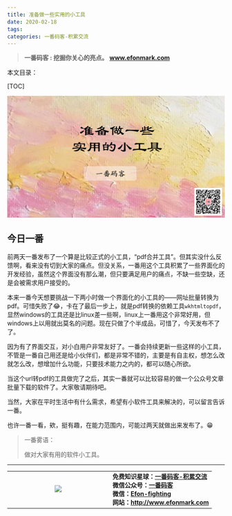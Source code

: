 ```yaml
---
title: 准备做一些实用的小工具
date: 2020-02-18
tags: 
categories: 一番码客-积累交流
---
```


> **一番码客 : 挖掘你关心的亮点。**
> **www.efonmark.com**

本文目录：

[TOC]

![image-20200218232840476](2020-02-18-准备做一些实用的小工具/image-20200218232840476.png)

<!--more-->

## 今日一番

前两天一番发布了一个算是比较正式的小工具，“pdf合并工具”。但其实没什么反馈啊，看来没有切到大家的痛点。但没关系，一番用这个工具积累了一些界面化的开发经验，虽然这个界面没有那么潮，但只要满足用户的痛点，不缺一些空缺，还是会被需求用户接受的。

本来一番今天想要挑战一下两小时做一个界面化的小工具的——网址批量转换为pdf。可惜失败了😂，卡在了最后一步上，就是pdf转换的依赖工具`wkhtmltopdf`，显然windows的工具还是比linux差一些啊，linux上一番用这个非常好用，但windows上以用就出莫名的问题。现在只做了个半成品，可惜了，今天发布不了了。

因为有了界面交互，对小白用户非常友好了。一番会持续更新一些这样的小工具，不管是一番自己用还是给小伙伴们，都是非常不错的，主要是有自主权，想怎么改就怎么改，想增加什么功能，只要技术能力之内的，都可以随心所欲。

当这个url转pdf的工具做完了之后，其实一番就可以比较容易的做一个公众号文章批量下载的软件了。大家敬请期待吧。

当然，大家在平时生活中有什么需求，希望有小软件工具来解决的，可以留言告诉一番。

也许一番一看，欸，挺有趣，在能力范围内，可能过两天就做出来发布了。😁

> 一番雾语：
>
> 做对大家有用的软件小工具。

------

<table>
<tr>
<td ><center><img src="http://www.efonmark.com/efonmark-blog/readme/guanzhu_1.jpg" width=40%></center></td>
<td width="50%" align=left><b>
    免费知识星球：<a href="http://www.efonmark.com/efonmark-blog/readme/zhishixingqiu1.png">一番码客-积累交流</a><br>
    微信公众号：<a href="http://www.efonmark.com/efonmark-blog/readme/guanzhu_1.jpg">一番码客</a><br>
    微信：<a href="http://www.efonmark.com/efonmark-blog/readme/weixin.jpg">Efon-fighting</a><br>
    网站：<a href="http://www.efonmark.com">http://www.efonmark.com</a><br></b></td>
</tr>
</table>